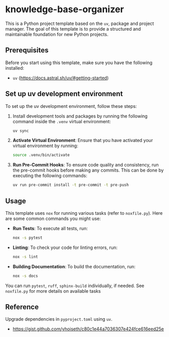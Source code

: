 # knowledge-base-organizer

This is a Python project template based on the `uv`, package and project manager. The goal of this template is to provide a structured and maintainable foundation for new Python projects.

## Prerequisites

Before you start using this template, make sure you have the following installed:

- `uv` (https://docs.astral.sh/uv/#getting-started)

## Set up uv development environment

To set up the uv development environment, follow these steps:

1. Install development tools and packages by running the following command inside the `.venv` virtual environment:

    ```sh
    uv sync
    ```

2. **Activate Virtual Environment**: Ensure that you have activated your virtual environment by running:

    ```sh
    source .venv/bin/activate
    ```

3. **Run Pre-Commit Hooks**: To ensure code quality and consistency, run the pre-commit hooks before making any commits. This can be done by executing the following commands:

   ```sh
   uv run pre-commit install -t pre-commit -t pre-push
   ```

## Usage

This template uses `nox` for running various tasks (refer to `noxfile.py`). Here are some common commands you might use:

- **Run Tests**: To execute all tests, run:

  ```sh
  nox -s pytest
  ```

- **Linting**: To check your code for linting errors, run:

  ```sh
  nox -s lint
  ```

- **Building Documentation**: To build the documentation, run:

  ```sh
  nox -s docs
  ```

You can run `pytest`, `ruff`, `sphinx-build` individually, if needed.
See `noxfile.py` for more details on available tasks

## Reference

Upgrade dependencies in `pyproject.toml` using `uv`.

- https://gist.github.com/yhoiseth/c80c1e44a7036307e424fce616eed25e

